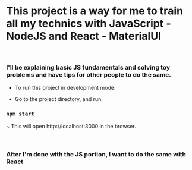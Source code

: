 # This project is a way for me to train all my technics with JavaScript - NodeJS and React - MaterialUI <br><br>
### I'll be explaining basic JS fundamentals and solving toy problems and have tips for other people to do the same.<br>

- To run this project in development mode: <br>

- Go to the project directory, and run: <br>

### `npm start`

~ This will open http://localhost:3000 in the browser.<br><br><br>

### After I'm done with the JS portion, I want to do the same with React
